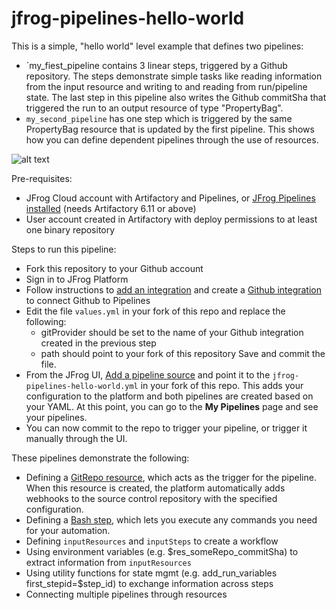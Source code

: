 # jfrog-pipelines-hello-world

This is a simple, "hello world" level example that defines two pipelines:
- `my_fiest_pipeline contains 3 linear steps, triggered by a Github repository. The steps demonstrate simple tasks like reading information from the input resource and writing to and reading from run/pipeline state.  The last step in this pipeline also writes the Github commitSha that triggered the run to an output resource of type "PropertyBag".
- `my_second_pipeline` has one step which is triggered by the same PropertyBag resource that is updated by the first pipeline. This shows how you can define dependent pipelines through the  use  of resources.    

![alt text](https://github.com/jfrog/jfrog-pipelines-simple-example/blob/master/images/hello-world-pipeline-image.png "JFrog Pipelines Hello world")

Pre-requisites:

- JFrog Cloud account with Artifactory and Pipelines, or [JFrog Pipelines installed](https://www.jfrog.com/confluence/display/CICD/Installing+JFrog+Pipelines) (needs Artifactory 6.11 or above)
- User account created in Artifactory with deploy permissions to at least one binary repository  

Steps to run this pipeline:

- Fork this repository to your Github account
- Sign in to JFrog Platform
- Follow instructions to [add an integration](https://www.jfrog.com/confluence/display/CICD/Adding+Integrations) and create a [Github integration](https://www.jfrog.com/confluence/display/CICD/GitHub+Integration) to connect Github to Pipelines
- Edit the file `values.yml` in your fork of this repo and replace the following:
    - gitProvider should be set to the name of your Github integration created in the previous step
    - path should point to your fork of this repository
  Save and commit the file.  
- From the JFrog UI, [Add a pipeline source](https://www.jfrog.com/confluence/display/CICD/Adding+a+Pipeline+Source) and point it to the `jfrog-pipelines-hello-world.yml` in your fork of this repo. This adds your configuration to the platform and both pipelines are created based on your YAML. At this point, you can go to the **My Pipelines** page and see your pipelines.
- You can now commit to the repo to trigger your pipeline, or trigger it manually through the UI.

These pipelines demonstrate the following:

- Defining a [GitRepo resource](https://www.jfrog.com/confluence/display/CICD/GitRepo), which acts as the trigger for the pipeline. When this resource is created, the platform automatically adds webhooks to the source control repository with the specified configuration.
- Defining a [Bash step](https://www.jfrog.com/confluence/display/CICD/Bash), which lets you execute any commands you need for your automation.
- Defining `inputResources` and `inputSteps` to create a workflow
- Using environment variables (e.g. $res_someRepo_commitSha) to extract information from `inputResources`
- Using utility functions for state mgmt (e.g. add_run_variables first_stepid=$step_id) to exchange information across steps
- Connecting multiple pipelines through resources
